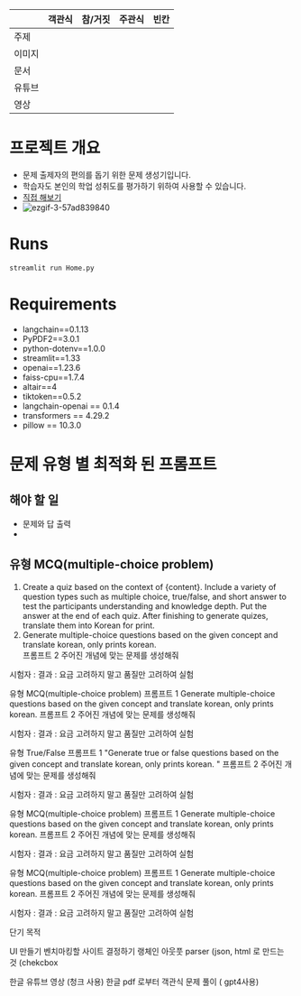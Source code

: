 |     | 객관식 | 참/거짓 | 주관식 | 빈칸 |
|-----|-----|------|-----|----|
| 주제  |     |      |     |    |
| 이미지 |     |      |     |    |
| 문서  |     |      |     |    |
| 유튜브 |     |      |     |    |
| 영상  |     |      |     |    |



# 프로젝트 개요
* 문제 출제자의 편의를 돕기 위한 문제 생성기입니다.
* 학습자도 본인의 학업 성취도를 평가하기 위하여 사용할 수 있습니다.
* [직접 해보기](https://hsu-quizgen.streamlit.app)
* ![ezgif-3-57ad839840](https://github.com/ShinHyun-soo/QuizGen/assets/69250097/b9e538bc-a675-4125-a4b0-8d96f60725dc)


# Runs
```python
streamlit run Home.py
```

# Requirements
* langchain==0.1.13
* PyPDF2==3.0.1
* python-dotenv==1.0.0
* streamlit==1.33
* openai==1.23.6
* faiss-cpu==1.7.4
* altair==4
* tiktoken==0.5.2
* langchain-openai == 0.1.4
* transformers == 4.29.2
* pillow == 10.3.0

# 문제 유형 별 최적화 된 프롬프트

## 해야 할 일 
* 문제와 답 출력
* 


## 유형 MCQ(multiple-choice problem)

1. Create a quiz based on the context of {content}. 
   Include a variety of question types such as multiple choice, true/false, and short answer
   to test the participants understanding and knowledge depth.
   Put the answer at the end of each quiz. After finishing to generate quizes, translate them into Korean for print.
2. Generate multiple-choice questions based on the given concept and translate korean, only prints korean.   
프롬프트 2 주어진 개념에 맞는 문제를 생성해줘 
 
시험자 : 
결과 :
요금 고려하지 말고 품질만 고려하여 실험

유형 MCQ(multiple-choice problem)
프롬프트 1 Generate multiple-choice questions based on the given concept and translate korean, only prints korean. 
프롬프트 2 주어진 개념에 맞는 문제를 생성해줘 

시험자 : 
결과 :
요금 고려하지 말고 품질만 고려하여 실험

유형 True/False
프롬프트 1 "Generate true or false questions based on the given concept and translate korean, only prints korean. "
프롬프트 2 주어진 개념에 맞는 문제를 생성해줘 

시험자 : 
결과 :
요금 고려하지 말고 품질만 고려하여 실험

유형 MCQ(multiple-choice problem)
프롬프트 1 Generate multiple-choice questions based on the given concept and translate korean, only prints korean. 
프롬프트 2 주어진 개념에 맞는 문제를 생성해줘 

시험자 : 
결과 :
요금 고려하지 말고 품질만 고려하여 실험

유형 MCQ(multiple-choice problem)
프롬프트 1 Generate multiple-choice questions based on the given concept and translate korean, only prints korean. 
프롬프트 2 주어진 개념에 맞는 문제를 생성해줘 

시험자 : 
결과 :
요금 고려하지 말고 품질만 고려하여 실험


단기 목적


UI 만들기
벤치마킹할 사이트 결정하기
랭체인 아웃풋 parser (json, html 로 만드는 것 (chekcbox

한글 유튜브 영상 (청크 사용)
한글 pdf 로부터 객관식 문제 풀이 ( gpt4사용)
